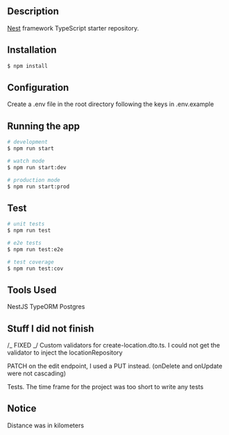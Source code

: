 ## Description

[Nest](https://github.com/nestjs/nest) framework TypeScript starter repository.

## Installation

```bash
$ npm install

```

## Configuration

Create a .env file in the root directory following the keys in .env.example

## Running the app

```bash
# development
$ npm run start

# watch mode
$ npm run start:dev

# production mode
$ npm run start:prod
```

## Test

```bash
# unit tests
$ npm run test

# e2e tests
$ npm run test:e2e

# test coverage
$ npm run test:cov
```

## Tools Used

NestJS
TypeORM
Postgres

## Stuff I did not finish

/_ FIXED _/
Custom validators for create-location.dto.ts. I could not get the validator to inject the locationRepository

PATCH on the edit endpoint, I used a PUT instead. (onDelete and onUpdate were not cascading)

Tests. The time frame for the project was too short to write any tests

## Notice

Distance was in kilometers

